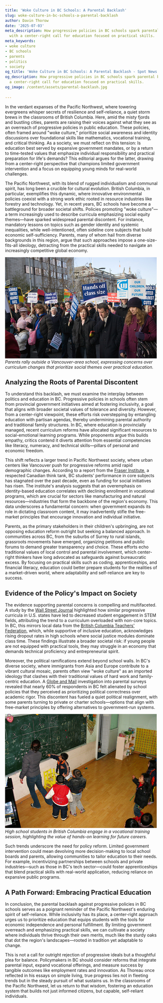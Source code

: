 ```yaml
---
title: 'Woke Culture in BC Schools: A Parental Backlash'
slug: woke-culture-in-bc-schools-a-parental-backlash
author: Davin Thorow
date: '2025-07-03'
meta_description: How progressive policies in BC schools spark parental backlash,
  with a center-right call for education focused on practical skills.
meta_keywords:
- woke culture
- BC schools
- parents
- politics
- society
og_title: 'Woke Culture in BC Schools: A Parental Backlash - Spot News 24'
og_description: How progressive policies in BC schools spark parental backlash, with
  a center-right call for education focused on practical skills.
og_image: /content/assets/parental-backlash.jpg

---
```

<!--# The Erosion of Practical Wisdom: Parental Backlash to Progressive Policies in BC Schools -->
In the verdant expanses of the Pacific Northwest, where towering evergreens whisper secrets of resilience and self-reliance, a quiet storm brews in the classrooms of British Columbia. Here, amid the misty fjords and bustling cities, parents are raising their voices against what they see as an overreach of progressive policies in public education. These policies, often framed around "woke culture," prioritize social awareness and identity discussions over foundational skills like mathematics, vocational training, and critical thinking. As a society, we must reflect on this tension: Is education best served by expansive government mandates, or by a return to time-tested values that emphasize individual responsibility and practical preparation for life's demands? This editorial argues for the latter, drawing from a center-right perspective that champions limited government intervention and a focus on equipping young minds for real-world challenges.

The Pacific Northwest, with its blend of rugged individualism and communal spirit, has long been a crucible for cultural evolution. British Columbia, in particular, exemplifies this dynamic, where innovative environmental policies coexist with a strong work ethic rooted in resource industries like forestry and technology. Yet, in recent years, BC schools have become a battleground for broader societal shifts. Policies promoting "woke culture"—a term increasingly used to describe curricula emphasizing social equity themes—have sparked widespread parental discontent. For instance, mandatory lessons on topics such as gender identity and systemic inequalities, while well-intentioned, often sideline core subjects that build economic self-sufficiency. Parents, many of whom hail from diverse backgrounds in this region, argue that such approaches impose a one-size-fits-all ideology, detracting from the practical skills needed to navigate an increasingly competitive global economy.

![Parents protesting outside Vancouver school](/content/assets/parents-protest-vancouver-school.jpg)  
*Parents rally outside a Vancouver-area school, expressing concerns over curriculum changes that prioritize social themes over practical education.*

## Analyzing the Roots of Parental Discontent

To understand this backlash, we must examine the interplay between politics and education in BC. Progressive policies in schools often stem from provincial government initiatives aimed at fostering inclusivity, a goal that aligns with broader societal values of tolerance and diversity. However, from a center-right viewpoint, these efforts risk overstepping by entangling education with partisan agendas, thereby undermining parental authority and traditional family structures. In BC, where education is provincially managed, recent curriculum reforms have allocated significant resources to social-emotional learning programs. While proponents argue this builds empathy, critics contend it diverts attention from essential competencies like literacy, numeracy, and technical skills—pillars of personal and economic freedom.

This shift reflects a larger trend in Pacific Northwest society, where urban centers like Vancouver push for progressive reforms amid rapid demographic changes. According to a report from the [Fraser Institute](https://www.fraserinstitute.org/studies), a respected Canadian think tank, BC students' performance in core subjects has stagnated over the past decade, even as funding for social initiatives has risen. The institute's analysis suggests that an overemphasis on identity-based education correlates with declining enrollment in vocational programs, which are crucial for sectors like manufacturing and natural resources—industries that form the backbone of the region's economy. This data underscores a fundamental concern: when government expands its role in dictating classroom content, it may inadvertently stifle the free-market principles that encourage innovation and individual initiative.

Parents, as the primary stakeholders in their children's upbringing, are not opposing education reform outright but seeking a balanced approach. In communities across BC, from the suburbs of Surrey to rural islands, grassroots movements have emerged, organizing petitions and public forums to demand greater transparency and choice. These efforts echo traditional values of local control and parental involvement, which center-right thinkers have long advocated as safeguards against bureaucratic excess. By focusing on practical skills such as coding, apprenticeships, and financial literacy, education could better prepare students for the realities of a market-driven world, where adaptability and self-reliance are key to success.

## Evidence of the Policy's Impact on Society

The evidence supporting parental concerns is compelling and multifaceted. A study by the [Wall Street Journal](https://www.wsj.com/articles) highlighted how similar progressive curricula in U.S. states have led to decreased student engagement in STEM fields, attributing the trend to a curriculum overloaded with non-core topics. In BC, this mirrors local data from the [British Columbia Teachers' Federation](https://bctf.ca), which, while supportive of inclusive education, acknowledges rising dropout rates in high schools where social justice modules dominate class time. These findings illustrate a broader societal risk: if young people are not equipped with practical tools, they may struggle in an economy that demands technical proficiency and entrepreneurial spirit.

Moreover, the political ramifications extend beyond school walls. In BC's diverse society, where immigrants from Asia and Europe contribute to a vibrant cultural mosaic, parents often view "woke culture" as an imported ideology that clashes with their traditional values of hard work and family-centric education. A [Globe and Mail](https://www.theglobeandmail.com) investigation into parental surveys revealed that nearly 60% of respondents in BC felt alienated by school policies that they perceived as prioritizing political correctness over academic rigor. This discontent has fueled a quiet political realignment, with some parents turning to private or charter schools—options that align with free-market principles by offering alternatives to government-run systems.

![Students in a BC vocational class](/content/assets/students-vocational-training-bc.jpg)  
*High school students in British Columbia engage in a vocational training session, highlighting the value of hands-on learning for future careers.*

Such trends underscore the need for policy reform. Limited government intervention could mean devolving more decision-making to local school boards and parents, allowing communities to tailor education to their needs. For example, incentivizing partnerships between schools and private industries—such as those in BC's tech sector—could foster apprenticeships that blend practical skills with real-world application, reducing reliance on expansive public programs.

## A Path Forward: Embracing Practical Education

In conclusion, the parental backlash against progressive policies in BC schools serves as a poignant reminder of the Pacific Northwest's enduring spirit of self-reliance. While inclusivity has its place, a center-right approach urges us to prioritize education that equips students with the tools for economic independence and personal fulfillment. By limiting government overreach and emphasizing practical skills, we can cultivate a society where individuals thrive through their own merits, much like the sturdy oaks that dot the region's landscapes—rooted in tradition yet adaptable to change.

This is not a call for outright rejection of progressive ideals but a thoughtful plea for balance. Policymakers in BC should consider reforms that integrate parental input, expand vocational offerings, and measure success by tangible outcomes like employment rates and innovation. As Thoreau once reflected in his essays on simple living, true progress lies not in fleeting trends but in the steady pursuit of what sustains us. In the classrooms of the Pacific Northwest, let us return to that wisdom, fostering an education system that builds not just informed citizens, but capable, self-reliant individuals.

